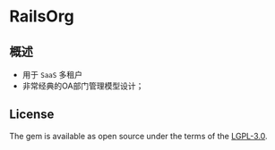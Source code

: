 # RailsOrg

## 概述

* 用于 `SaaS` 多租户
* 非常经典的OA部门管理模型设计；

## License
The gem is available as open source under the terms of the [LGPL-3.0](https://opensource.org/licenses/LGPL-3.0).
